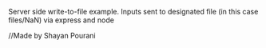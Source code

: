 Server side write-to-file example. Inputs sent to designated file (in this case files/NaN) via express and node

//Made by Shayan Pourani